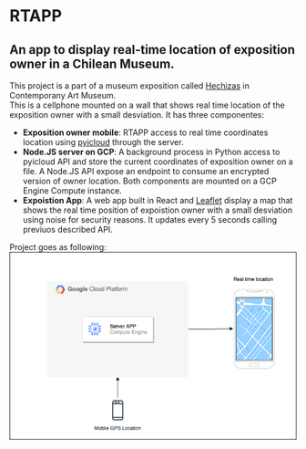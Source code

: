 # RTAPP
## An app to display real-time location of exposition owner in a Chilean Museum.


This project is a part of a museum exposition called [Hechizas](https://mac.uchile.cl/exposiciones/hechizas/) in Contemporany Art Museum. <br>
This is a cellphone mounted on a wall that shows real time location of the exposition owner with a small desviation. 
It has three componentes:
 - **Exposition owner mobile**: RTAPP access to real time coordinates location using [pyicloud](https://pypi.org/project/pyicloud/) through the server.
 - **Node.JS server on GCP**: A background process in Python access to pyicloud API and store the current coordinates of exposition owner on a file. A Node.JS API expose an endpoint to consume an encrypted version of owner location. Both components are mounted on a GCP Engine Compute instance.
 - **Expoistion App**: A web app built in React and [Leaflet](https://leafletjs.com) display a map that shows the real time position of expoistion owner with a small desviation using noise for security reasons. It updates every 5 seconds calling previuos described API.
 
 Project goes as following:
 ![Alt text](./diagram.png "Title")
